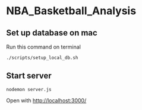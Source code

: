 # NBA_Basketball_Analysis

## Set up database on mac

Run this command on terminal
```
./scripts/setup_local_db.sh
```

## Start server
```
nodemon server.js
```
Open with <http://localhost:3000/>


